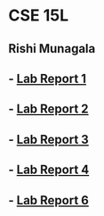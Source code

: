 # **CSE 15L**

## Rishi Munagala


## - [Lab Report 1](lab-report-1-week-2.html)

## - [Lab Report 2](lab-report-2-week-4.html)

## - [Lab Report 3](lab-report-3-week-6.html)

## - [Lab Report 4](lab-report-4-week-8.html)

## - [Lab Report 6](lab-report-6-week-10.html)

